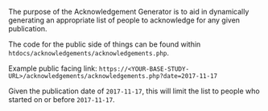 The purpose of the Acknowledgement Generator is to aid in dynamically generating an appropriate list of people to acknowledge for any given publication.

The code for the public side of things can be found within `htdocs/acknowledgements/acknowledgements.php`.

Example public facing link: `https://<YOUR-BASE-STUDY-URL>/acknowledgements/acknowledgements.php?date=2017-11-17`

Given the publication date of `2017-11-17`, this will limit the list to people who started on or before `2017-11-17`.
